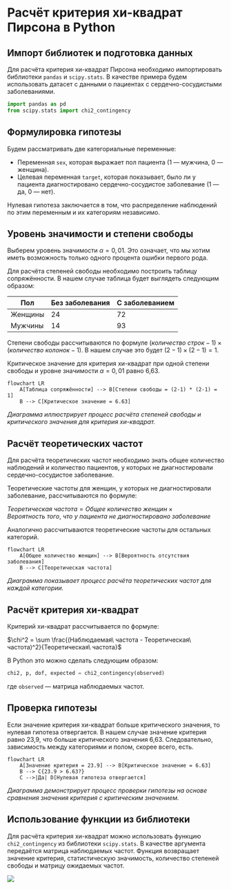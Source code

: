 # Расчёт критерия хи-квадрат Пирсона в Python

## Импорт библиотек и подготовка данных

Для расчёта критерия хи-квадрат Пирсона необходимо импортировать библиотеки `pandas` и `scipy.stats`. В качестве примера будем использовать датасет с данными о пациентах с сердечно-сосудистыми заболеваниями.

```python
import pandas as pd
from scipy.stats import chi2_contingency
```

## Формулировка гипотезы

Будем рассматривать две категориальные переменные:
* Переменная `sex`, которая выражает пол пациента (1 — мужчина, 0 — женщина).
* Целевая переменная `target`, которая показывает, было ли у пациента диагностировано сердечно-сосудистое заболевание (1 — да, 0 — нет).

Нулевая гипотеза заключается в том, что распределение наблюдений по этим переменным и их категориям независимо.

## Уровень значимости и степени свободы

Выберем уровень значимости $\alpha = 0,01$. Это означает, что мы хотим иметь возможность только одного процента ошибки первого рода.

Для расчёта степеней свободы необходимо построить таблицу сопряжённости. В нашем случае таблица будет выглядеть следующим образом:

| Пол   | Без заболевания | С заболеванием |
|-------|-----------------|----------------|
| Женщины | 24              | 72             |
| Мужчины | 14              | 93             |

Степени свободы рассчитываются по формуле $(количество\ строк - 1) \times (количество\ колонок - 1)$. В нашем случае это будет $(2 - 1) \times (2 - 1) = 1$.

Критическое значение для критерия хи-квадрат при одной степени свободы и уровне значимости $\alpha = 0,01$ равно 6,63.

```mermaid
flowchart LR
    A[Таблица сопряжённости] --> B[Степени свободы = (2-1) * (2-1) = 1]
    B --> C[Критическое значение = 6.63]
```

*Диаграмма иллюстрирует процесс расчёта степеней свободы и критического значения для критерия хи-квадрат.*

## Расчёт теоретических частот

Для расчёта теоретических частот необходимо знать общее количество наблюдений и количество пациентов, у которых не диагностировали сердечно-сосудистое заболевание.

Теоретические частоты для женщин, у которых не диагностировали заболевание, рассчитываются по формуле:

$Теоретическая\ частота = Общее\ количество\ женщин \times Вероятность\ того,\ что\ у\ пациента\ не\ диагностировано\ заболевание$

Аналогично рассчитываются теоретические частоты для остальных категорий.

```mermaid
flowchart LR
    A[Общее количество женщин] --> B[Вероятность отсутствия заболевания]
    B --> C[Теоретическая частота]
```

*Диаграмма показывает процесс расчёта теоретических частот для каждой категории.*

## Расчёт критерия хи-квадрат

Критерий хи-квадрат рассчитывается по формуле:

$\chi^2 = \sum \frac{(Наблюдаемая\ частота - Теоретическая\ частота)^2}{Теоретическая\ частота}$

В Python это можно сделать следующим образом:

```python
chi2, p, dof, expected = chi2_contingency(observed)
```

где `observed` — матрица наблюдаемых частот.

## Проверка гипотезы

Если значение критерия хи-квадрат больше критического значения, то нулевая гипотеза отвергается. В нашем случае значение критерия равно 23,9, что больше критического значения 6,63. Следовательно, зависимость между категориями и полом, скорее всего, есть.

```mermaid
flowchart LR
    A[Значение критерия = 23.9] --> B[Критическое значение = 6.63]
    B --> C{23.9 > 6.63?}
    C -->|Да| D[Нулевая гипотеза отвергается]
```

*Диаграмма демонстрирует процесс проверки гипотезы на основе сравнения значения критерия с критическим значением.*

## Использование функции из библиотеки

Для расчёта критерия хи-квадрат можно использовать функцию `chi2_contingency` из библиотеки `scipy.stats`. В качестве аргумента передаётся матрица наблюдаемых частот. Функция возвращает значение критерия, статистическую значимость, количество степеней свободы и матрицу ожидаемых частот.

![](images/СдАД__LEC_10_PART_06_P/000239s_top_7.jpg)